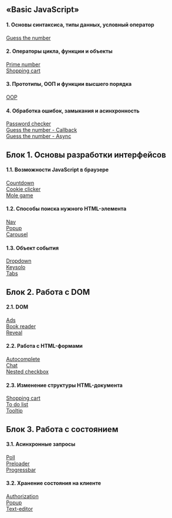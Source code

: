 ## «Basic JavaScript»

#### 1. Основы синтаксиса, типы данных, условный оператор
[Guess the number](https://github.com/AnastasiaLunina/JavaScript_Practice/tree/main/01.%20Guess%20the%20number)  

#### 2. Операторы цикла, функции и объекты
[Prime number](https://github.com/AnastasiaLunina/JavaScript_Practice/tree/main/02.%20Prime%20number_Shopping%20cart/2.1%20Prime%20number)  
[Shopping cart](https://github.com/AnastasiaLunina/JavaScript_Practice/tree/main/02.%20Prime%20number_Shopping%20cart/2.2%20Shopping%20cart) 

#### 3. Прототипы, ООП и функции высшего порядка
[OOP](https://github.com/AnastasiaLunina/JavaScript_Practice/tree/main/03.%20OOP)  

#### 4. Обработка ошибок, замыкания и асинхронность
[Password checker](https://github.com/AnastasiaLunina/JavaScript_Practice/tree/main/04.%20Check%20pass_Guess%20number/1.%20Password%20Checker)  
[Guess the number - Callback](https://github.com/AnastasiaLunina/JavaScript_Practice/tree/main/04.%20Check%20pass_Guess%20number/2.%20Guess%20the%20number%20-%20Callback)  
[Guess the number - Async](https://github.com/AnastasiaLunina/JavaScript_Practice/tree/main/04.%20Check%20pass_Guess%20number/3.%20Guess%20the%20number%20-%20Async)  

## Блок 1. Основы разработки интерфейсов

#### 1.1. Возможности JavaScript в браузере
[Countdown](https://github.com/AnastasiaLunina/JavaScript_Practice/tree/main/05.%20Countdown)  
[Cookie clicker](https://github.com/AnastasiaLunina/JavaScript_Practice/tree/main/06.%20Cookie-clicker)  
[Mole game](https://github.com/AnastasiaLunina/JavaScript_Practice/tree/main/07.%20Mole-game)  

#### 1.2. Способы поиска нужного HTML-элемента
[Nav](https://github.com/AnastasiaLunina/JavaScript_Practice/tree/main/08.%20Nav)<br>
[Popup](https://github.com/AnastasiaLunina/JavaScript_Practice/tree/main/09.%20Popup)<br>
[Carousel](https://github.com/AnastasiaLunina/JavaScript_Practice/tree/main/10.%20Carousel)

#### 1.3. Объект события
[Dropdown](https://github.com/AnastasiaLunina/JavaScript_Practice/tree/main/11.%20Dropdown)<br>
[Keysolo](https://github.com/AnastasiaLunina/JavaScript_Practice/tree/main/12.%20Keysolo)<br>
[Tabs](https://github.com/AnastasiaLunina/JavaScript_Practice/tree/main/13.%20Tabs)

## Блок 2. Работа с DOM

#### 2.1. DOM
[Ads](https://github.com/AnastasiaLunina/JavaScript_Practice/tree/main/14.%20Ads)<br>
[Book reader](https://github.com/AnastasiaLunina/JavaScript_Practice/tree/main/15.%20Book-reader)<br>
[Reveal](https://github.com/AnastasiaLunina/JavaScript_Practice/tree/main/16.%20Reveal)

#### 2.2. Работа с HTML-формами
[Autocomplete](https://github.com/AnastasiaLunina/JavaScript_Practice/tree/main/17.%20Autocomplete)<br>
[Chat](https://github.com/AnastasiaLunina/JavaScript_Practice/tree/main/18.%20Chat)<br>
[Nested checkbox](https://github.com/AnastasiaLunina/JavaScript_Practice/tree/main/19.%20Interests)

#### 2.3. Изменение структуры HTML-документа
[Shopping cart](https://github.com/AnastasiaLunina/JavaScript_Practice/tree/main/20.%20Cart)<br>
[To do list](https://github.com/AnastasiaLunina/JavaScript_Practice/tree/main/21.%20Todo)<br>
[Tooltip](https://github.com/AnastasiaLunina/JavaScript_Practice/tree/main/22.%20Tooltip)

## Блок 3. Работа с состоянием

#### 3.1. Асинхронные запросы
[Poll](https://github.com/AnastasiaLunina/JavaScript_Practice/tree/main/23.%20Poll)<br>
[Preloader](https://github.com/AnastasiaLunina/JavaScript_Practice/tree/main/24.%20Preloader)<br>
[Progressbar](https://github.com/AnastasiaLunina/JavaScript_Practice/tree/main/25.%20Progressbar)

#### 3.2. Хранение состояния на клиенте
[Authorization](https://github.com/AnastasiaLunina/JavaScript_Practice/tree/main/26.%20Auth)<br>
[Popup](https://github.com/AnastasiaLunina/JavaScript_Practice/tree/main/27.%20Popup)<br>
[Text-editor](https://github.com/AnastasiaLunina/JavaScript_Practice/tree/main/28.%20Text-editor)